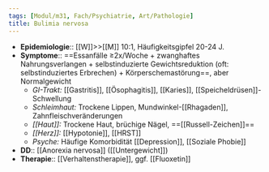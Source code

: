 ```yaml
---
tags: [Modul/m31, Fach/Psychiatrie, Art/Pathologie]
title: Bulimia nervosa
---
```

- **Epidemiologie**:: [[W]]>>[[M]] 10:1, Häufigkeitsgipfel 20-24 J.
- **Symptome**:: ==Essanfälle ≥2x/Woche + zwanghaftes Nahrungsverlangen + selbstinduzierte Gewichtsreduktion (oft: selbstinduziertes Erbrechen) + Körperschemastörung==, aber Normalgewicht
	- *GI-Trakt:* [[Gastritis]], [[Ösophagitis]], [[Karies]], [[Speicheldrüsen]]-Schwellung
	- *Schleimhaut:* Trockene Lippen, Mundwinkel-[[Rhagaden]], Zahnfleischveränderungen
	- *[[Haut]]:* Trockene Haut, brüchige Nägel, ==[[Russell-Zeichen]]==
	- *[[Herz]]:* [[Hypotonie]], [[HRST]]
	- *Psyche:* Häufige Komorbidität [[Depression]], [[Soziale Phobie]]
- **DD**:: [[Anorexia nervosa]] ([[Untergewicht]])
- **Therapie**:: [[Verhaltenstherapie]], ggf. [[Fluoxetin]]